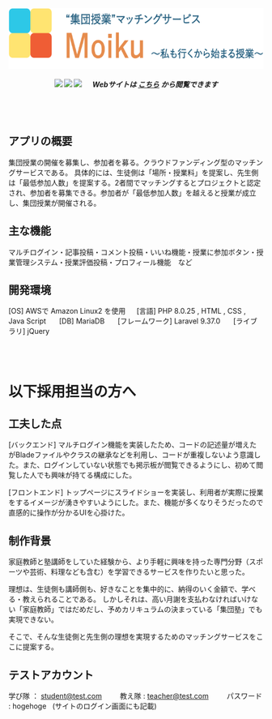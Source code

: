 <br></br>

<p align="center">
<a href="https://moiku-2022.herokuapp.com/">
    <img src="./public/images/logo.png" alt="logo" title="Moiku" align="center" height="120" />
</a>
</p>

<h5 align="center">

![](https://img.shields.io/github/directory-file-count/water-up/moiku)
![](https://img.shields.io/website?url=https%3A%2F%2Fmoiku-2022.herokuapp.com%2F)
![](https://img.shields.io/github/watchers/water-up/moiku?style=social)
&nbsp;<!--半角スペース1個分-->　Webサイトは
<a href="https://moiku-2022.herokuapp.com/">こちら</a>
から閲覧できます
</h5>

<br></br>
<!-- DOCUMENTATION -->

## アプリの概要
集団授業の開催を募集し、参加者を募る。クラウドファンディング型のマッチングサービスである。
具体的には、生徒側は「場所・授業料」を提案し、先生側は「最低参加人数」を提案する。2者間でマッチングするとプロジェクトと認定され、参加者を募集できる。参加者が「最低参加人数」を越えると授業が成立し、集団授業が開催される。

## 主な機能
マルチログイン・記事投稿・コメント投稿・いいね機能・授業に参加ボタン・授業管理システム・授業評価投稿・プロフィール機能　など

## 開発環境
[OS] AWSで Amazon Linux2 を使用 &nbsp;<!--半角スペース1個分-->　[言語] PHP 8.0.25 , HTML , CSS , Java Script &nbsp;<!--半角スペース1個分-->　 [DB] MariaDB &nbsp;<!--半角スペース1個分-->　 [フレームワーク] Laravel 9.37.0 &nbsp;<!--半角スペース1個分-->　 [ライブラリ] jQuery

<br></br>

# 以下採用担当の方へ

## 工夫した点
[バックエンド] マルチログイン機能を実装したため、コードの記述量が増えたがBladeファイルやクラスの継承などを利用し、コードが重複しないよう意識した。また、ログインしていない状態でも掲示板が閲覧できるようにし、初めて閲覧した人でも興味が持てる構成にした。

[フロントエンド] トップページにスライドショーを実装し、利用者が実際に授業をするイメージが湧きやすいようにした。また、機能が多くなりそうだったので直感的に操作が分かるUIを心掛けた。


## 制作背景
家庭教師と塾講師をしていた経験から、より手軽に興味を持った専門分野（スポーツや芸術、料理なども含む）を学習できるサービスを作りたいと思った。

理想は、生徒側も講師側も、好きなことを集中的に、納得のいく金額で、学べる・教えられることである。
しかしそれは、高い月謝を支払わなければいけない「家庭教師」ではだめだし、予めカリキュラムの決まっている「集団塾」でも実現できない。

そこで、そんな生徒側と先生側の理想を実現するためのマッチングサービスをここに提案する。

## テストアカウント
学び隊 ： student@test.com &nbsp;<!--半角スペース1個分-->　　教え隊 : teacher@test.com &nbsp;<!--半角スペース1個分-->　　パスワード : hogehoge &nbsp;<!--半角スペース1個分--> (サイトのログイン画面にも記載)

<br></br>
